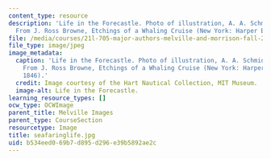 ```yaml
---
content_type: resource
description: 'Life in the Forecastle. Photo of illustration, A. A. Schmidt, J. Halpin.
  From J. Ross Browne, Etchings of a Whaling Cruise (New York: Harper Brothers, 1846). '
file: /media/courses/21l-705-major-authors-melville-and-morrison-fall-2003/b534eed069b7d895d296e39b5892ae2c_seafaringlife.jpg
file_type: image/jpeg
image_metadata:
  caption: 'Life in the Forecastle. Photo of illustration, A. A. Schmidt, J. Halpin.
    From J. Ross Browne, Etchings of a Whaling Cruise (New York: Harper Brothers,
    1846).'
  credit: Image courtesy of the Hart Nautical Collection, MIT Museum.
  image-alt: Life in the Forecastle.
learning_resource_types: []
ocw_type: OCWImage
parent_title: Melville Images
parent_type: CourseSection
resourcetype: Image
title: seafaringlife.jpg
uid: b534eed0-69b7-d895-d296-e39b5892ae2c
---
```

